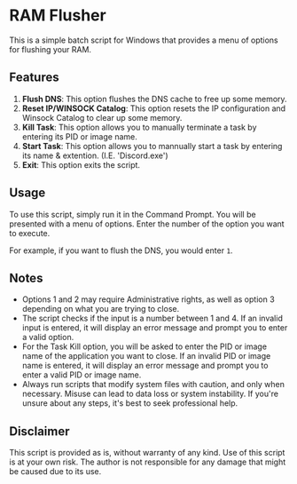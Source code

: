 # RAM Flusher

This is a simple batch script for Windows that provides a menu of options for flushing your RAM.

## Features

1. **Flush DNS**: This option flushes the DNS cache to free up some memory.
2. **Reset IP/WINSOCK Catalog**: This option resets the IP configuration and Winsock Catalog to clear up some memory.
3. **Kill Task**: This option allows you to manually terminate a task by entering its PID or image name.
4. **Start Task**: This option allows you to mannually start a task by entering its name & extention. (I.E. 'Discord.exe')
5. **Exit**: This option exits the script.

## Usage

To use this script, simply run it in the Command Prompt. You will be presented with a menu of options. Enter the number of the option you want to execute.

For example, if you want to flush the DNS, you would enter `1`.

## Notes

- Options 1 and 2 may require Administrative rights, as well as option 3 depending on what you are trying to close.
- The script checks if the input is a number between 1 and 4. If an invalid input is entered, it will display an error message and prompt you to enter a valid option.
- For the Task Kill option, you will be asked to enter the PID or image name of the application you want to close. If an invalid PID or image name is entered, it will display an error message and prompt you to enter a valid PID or image name.
- Always run scripts that modify system files with caution, and only when necessary. Misuse can lead to data loss or system instability. If you're unsure about any steps, it's best to seek professional help.

## Disclaimer

This script is provided as is, without warranty of any kind. Use of this script is at your own risk. The author is not responsible for any damage that might be caused due to its use.
